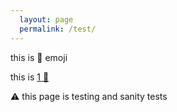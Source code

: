 ```yaml
---
  layout: page
  permalink: /test/
---
```


 this is :page_with_curl: emoji

 this is [1 :page_with_curl: ](#0) 



:warning: this page is testing and sanity tests